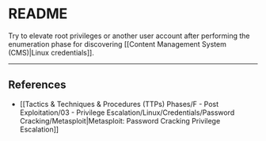 # README

Try to elevate root privileges or another user account after performing the enumeration phase for discovering [[Content Management System (CMS)|Linux credentials]].

---
## References

- [[Tactics & Techniques & Procedures (TTPs) Phases/F - Post Exploitation/03 - Privilege Escalation/Linux/Credentials/Password Cracking/Metasploit|Metasploit: Password Cracking Privilege Escalation]]